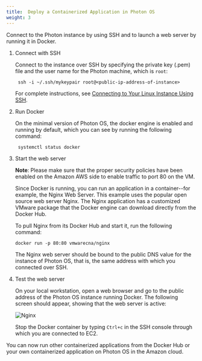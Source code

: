 ```yaml
---
title:  Deploy a Containerized Application in Photon OS
weight: 3
---
```


Connect to the Photon instance by using SSH and to launch a web server by running it in Docker.

1. Connect with SSH

    Connect to the instance over SSH by specifying the private key (.pem) file and the user name for the Photon machine, which is `root`:
    
    	ssh -i ~/.ssh/mykeypair root@<public-ip-address-of-instance>
    
    For complete instructions, see [Connecting to Your Linux Instance Using SSH](http://docs.aws.amazon.com/AWSEC2/latest/UserGuide/AccessingInstancesLinux.html). 

1. Run Docker

    On the minimal version of Photon OS, the docker engine is enabled and running by default, which you can see by running the following command: 
    
    	systemctl status docker

1. Start the web server

    **Note**: Please make sure that the proper security policies have been enabled on the Amazon AWS side to enable traffic to port 80 on the VM. 
    
    Since Docker is running, you can run an application in a container--for example, the Nginx Web Server. This example uses the popular open source web server Nginx. The Nginx application has a customized VMware package that the Docker engine can download directly from the Docker Hub.
    
    To pull Nginx from its Docker Hub and start it, run the following command: 
    
    ```console
    docker run -p 80:80 vmwarecna/nginx
    ```
    
    The Nginx web server should be bound to the public DNS value for the instance of Photon OS, that is, the same address with which you connected over SSH. 

1. Test the web server

    On your local workstation, open a web browser and go to the public address of the Photon OS instance running Docker. The following screen should appear, showing that the web server is active:
    
    ![Nginx](./installation-guide/images/Nginx.jpg)
    
    Stop the Docker container by typing `Ctrl+c` in the SSH console through which you are connected to EC2. 
    
You can now run other containerized applications from the Docker Hub or your own containerized application on Photon OS in the Amazon cloud. 
